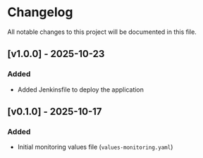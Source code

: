 # Changelog

All notable changes to this project will be documented in this file.


## [v1.0.0] - 2025-10-23
### Added
- Added Jenkinsfile to deploy the application

## [v0.1.0] - 2025-10-17
### Added
- Initial monitoring values file (`values-monitoring.yaml`)
